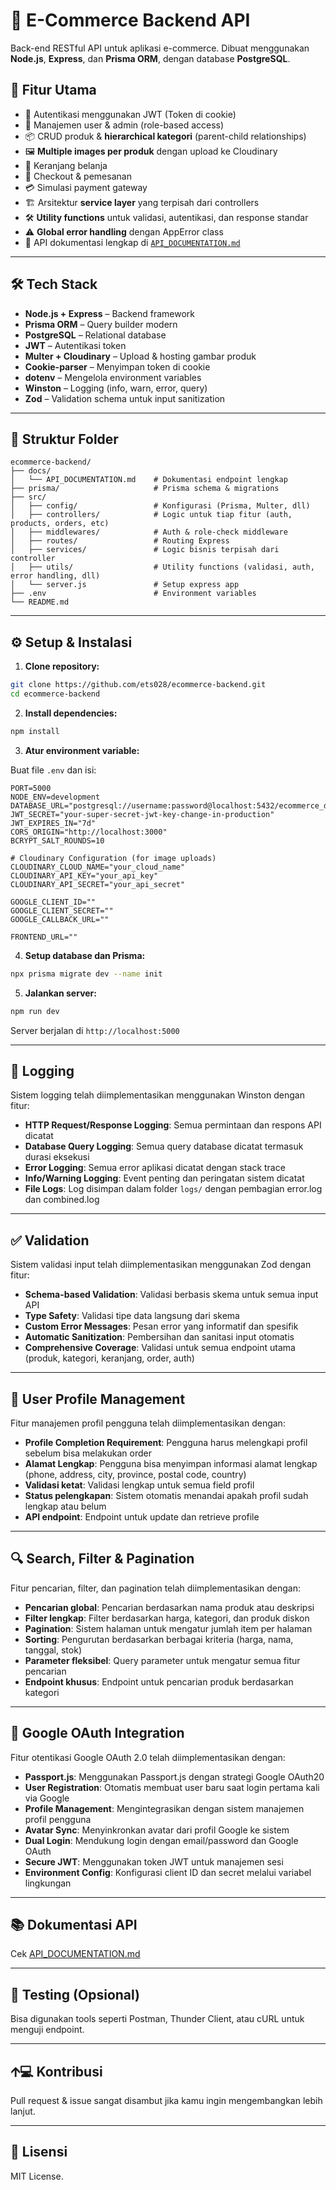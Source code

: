 # 💼 E-Commerce Backend API

Back-end RESTful API untuk aplikasi e-commerce. Dibuat menggunakan **Node.js**, **Express**, dan **Prisma ORM**, dengan database **PostgreSQL**.

## 🚀 Fitur Utama

- 🔐 Autentikasi menggunakan JWT (Token di cookie)
- 👤 Manajemen user & admin (role-based access)
- 📦 CRUD produk & **hierarchical kategori** (parent-child relationships)
- 🖼️ **Multiple images per produk** dengan upload ke Cloudinary
- 🛒 Keranjang belanja
- 🧾 Checkout & pemesanan
- 💳 Simulasi payment gateway
- 🏗️ Arsitektur **service layer** yang terpisah dari controllers
- 🛠️ **Utility functions** untuk validasi, autentikasi, dan response standar
- ⚠️ **Global error handling** dengan AppError class
- 📂 API dokumentasi lengkap di [`API_DOCUMENTATION.md`](./docs/API_DOCUMENTATION.md)

---

## 🛠️ Tech Stack

- **Node.js + Express** – Backend framework
- **Prisma ORM** – Query builder modern
- **PostgreSQL** – Relational database
- **JWT** – Autentikasi token
- **Multer + Cloudinary** – Upload & hosting gambar produk
- **Cookie-parser** – Menyimpan token di cookie
- **dotenv** – Mengelola environment variables
- **Winston** – Logging (info, warn, error, query)
- **Zod** – Validation schema untuk input sanitization

---

## 📁 Struktur Folder

```
ecommerce-backend/
├── docs/
│   └── API_DOCUMENTATION.md    # Dokumentasi endpoint lengkap
├── prisma/                     # Prisma schema & migrations
├── src/
│   ├── config/                 # Konfigurasi (Prisma, Multer, dll)
│   ├── controllers/            # Logic untuk tiap fitur (auth, products, orders, etc)
│   ├── middlewares/            # Auth & role-check middleware
│   ├── routes/                 # Routing Express
│   ├── services/               # Logic bisnis terpisah dari controller
│   ├── utils/                  # Utility functions (validasi, auth, error handling, dll)
│   └── server.js               # Setup express app
├── .env                        # Environment variables
└── README.md
```

---

## ⚙️ Setup & Instalasi

1. **Clone repository:**

```bash
git clone https://github.com/ets028/ecommerce-backend.git
cd ecommerce-backend
```

2. **Install dependencies:**

```bash
npm install
```

3. **Atur environment variable:**

Buat file `.env` dan isi:

```env
PORT=5000
NODE_ENV=development
DATABASE_URL="postgresql://username:password@localhost:5432/ecommerce_db"
JWT_SECRET="your-super-secret-jwt-key-change-in-production"
JWT_EXPIRES_IN="7d"
CORS_ORIGIN="http://localhost:3000"
BCRYPT_SALT_ROUNDS=10

# Cloudinary Configuration (for image uploads)
CLOUDINARY_CLOUD_NAME="your_cloud_name"
CLOUDINARY_API_KEY="your_api_key"
CLOUDINARY_API_SECRET="your_api_secret"

GOOGLE_CLIENT_ID=""
GOOGLE_CLIENT_SECRET=""
GOOGLE_CALLBACK_URL=""

FRONTEND_URL=""
```

4. **Setup database dan Prisma:**

```bash
npx prisma migrate dev --name init
```

5. **Jalankan server:**

```bash
npm run dev
```

Server berjalan di `http://localhost:5000`

---

## 📝 Logging

Sistem logging telah diimplementasikan menggunakan Winston dengan fitur:

- **HTTP Request/Response Logging**: Semua permintaan dan respons API dicatat
- **Database Query Logging**: Semua query database dicatat termasuk durasi eksekusi
- **Error Logging**: Semua error aplikasi dicatat dengan stack trace
- **Info/Warning Logging**: Event penting dan peringatan sistem dicatat
- **File Logs**: Log disimpan dalam folder `logs/` dengan pembagian error.log dan combined.log

---

## ✅ Validation

Sistem validasi input telah diimplementasikan menggunakan Zod dengan fitur:

- **Schema-based Validation**: Validasi berbasis skema untuk semua input API
- **Type Safety**: Validasi tipe data langsung dari skema
- **Custom Error Messages**: Pesan error yang informatif dan spesifik
- **Automatic Sanitization**: Pembersihan dan sanitasi input otomatis
- **Comprehensive Coverage**: Validasi untuk semua endpoint utama (produk, kategori, keranjang, order, auth)

---

## 👤 User Profile Management

Fitur manajemen profil pengguna telah diimplementasikan dengan:

- **Profile Completion Requirement**: Pengguna harus melengkapi profil sebelum bisa melakukan order
- **Alamat Lengkap**: Pengguna bisa menyimpan informasi alamat lengkap (phone, address, city, province, postal code, country)
- **Validasi ketat**: Validasi lengkap untuk semua field profil
- **Status pelengkapan**: Sistem otomatis menandai apakah profil sudah lengkap atau belum
- **API endpoint**: Endpoint untuk update dan retrieve profile

---

## 🔍 Search, Filter & Pagination

Fitur pencarian, filter, dan pagination telah diimplementasikan dengan:

- **Pencarian global**: Pencarian berdasarkan nama produk atau deskripsi
- **Filter lengkap**: Filter berdasarkan harga, kategori, dan produk diskon
- **Pagination**: Sistem halaman untuk mengatur jumlah item per halaman
- **Sorting**: Pengurutan berdasarkan berbagai kriteria (harga, nama, tanggal, stok)
- **Parameter fleksibel**: Query parameter untuk mengatur semua fitur pencarian
- **Endpoint khusus**: Endpoint untuk pencarian produk berdasarkan kategori

---

## 🔐 Google OAuth Integration

Fitur otentikasi Google OAuth 2.0 telah diimplementasikan dengan:

- **Passport.js**: Menggunakan Passport.js dengan strategi Google OAuth20
- **User Registration**: Otomatis membuat user baru saat login pertama kali via Google
- **Profile Management**: Mengintegrasikan dengan sistem manajemen profil pengguna
- **Avatar Sync**: Menyinkronkan avatar dari profil Google ke sistem
- **Dual Login**: Mendukung login dengan email/password dan Google OAuth
- **Secure JWT**: Menggunakan token JWT untuk manajemen sesi
- **Environment Config**: Konfigurasi client ID dan secret melalui variabel lingkungan

---

## 📚 Dokumentasi API

Cek [API_DOCUMENTATION.md](./docs/API_DOCUMENTATION.md)

---

## 🥪 Testing (Opsional)

Bisa digunakan tools seperti Postman, Thunder Client, atau cURL untuk menguji endpoint.

---

## 🡩‍💻 Kontribusi

Pull request & issue sangat disambut jika kamu ingin mengembangkan lebih lanjut.

---

## 📄 Lisensi

MIT License.

